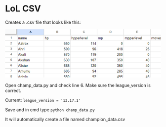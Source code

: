 # LoL CSV
Creates a .csv file that looks like this:

![Example of exported .csv file](https://github.com/merelee/lol_csv/blob/main/example.png)

Open champ_data.py and check line 6. Make sure the league_version is correct.

Current: `league_version = '13.17.1'`

Save and in cmd type `python champ_data.py`

It will automatically create a file named champion_data.csv
